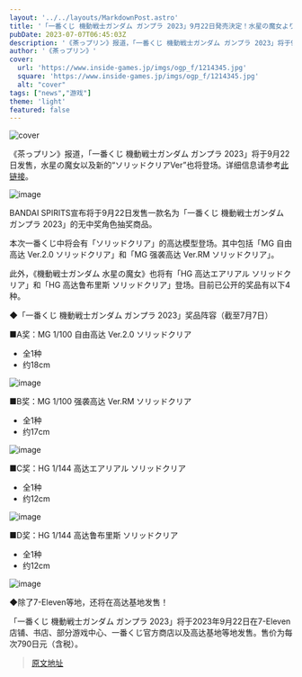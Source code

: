 ```yaml
---
layout: '../../layouts/MarkdownPost.astro'
title: '「一番くじ 機動戦士ガンダム ガンプラ 2023」9月22日発売決定！水星の魔女より、エアリアルの“ソリッドクリアVer”も新登場'
pubDate: 2023-07-07T06:45:03Z
description: '《茶っプリン》报道，「一番くじ 機動戦士ガンダム ガンプラ 2023」将于9月22日发售，水星の魔女以及新的“ソリッドクリアVer”也将登场。'
author: '《茶っプリン》'
cover:
  url: 'https://www.inside-games.jp/imgs/ogp_f/1214345.jpg'
  square: 'https://www.inside-games.jp/imgs/ogp_f/1214345.jpg'
  alt: "cover"
tags: ["news","游戏"]
theme: 'light'
featured: false
---
```


![cover](https://www.inside-games.jp/imgs/ogp_f/1214345.jpg)

《茶っプリン》报道，「一番くじ 機動戦士ガンダム ガンプラ 2023」将于9月22日发售，水星の魔女以及新的“ソリッドクリアVer”也将登场。详细信息请参考[此链接](https://www.inside-games.jp/article/2023/07/07/147070.html)。

![image](https://www.inside-games.jp/imgs/zoom/1214345.png)

BANDAI SPIRITS宣布将于9月22日发售一款名为「一番くじ 機動戦士ガンダム ガンプラ 2023」的无中奖角色抽奖商品。

本次一番くじ中将会有「ソリッドクリア」的高达模型登场。其中包括「MG 自由高达 Ver.2.0 ソリッドクリア」和「MG 强袭高达 Ver.RM ソリッドクリア」。

此外，《機動戦士ガンダム 水星の魔女》也将有「HG 高达エアリアル ソリッドクリア」和「HG 高达鲁布里斯 ソリッドクリア」登场。目前已公开的奖品有以下4种。

◆「一番くじ 機動戦士ガンダム ガンプラ 2023」奖品阵容（截至7月7日）

■A奖：MG 1/100 自由高达 Ver.2.0 ソリッドクリア
- 全1种
- 约18cm

![image](https://www.inside-games.jp/imgs/zoom/1214347.png)

■B奖：MG 1/100 强袭高达 Ver.RM ソリッドクリア
- 全1种
- 约17cm

![image](https://www.inside-games.jp/imgs/zoom/1214348.png)

■C奖：HG 1/144 高达エアリアル ソリッドクリア
- 全1种
- 约12cm

![image](https://www.inside-games.jp/imgs/zoom/1214349.png)

■D奖：HG 1/144 高达鲁布里斯 ソリッドクリア
- 全1种
- 约12cm

![image](https://www.inside-games.jp/imgs/zoom/1214350.png)

◆除了7-Eleven等地，还将在高达基地发售！

「一番くじ 機動戦士ガンダム ガンプラ 2023」将于2023年9月22日在7-Eleven店铺、书店、部分游戏中心、一番くじ官方商店以及高达基地等地发售。售价为每次790日元（含税）。

>[原文地址](https://www.inside-games.jp/article/2023/07/07/147070.html)  